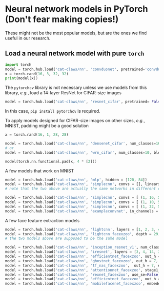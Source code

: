 # Neural network models in PyTorch (Don't fear making copies!)
These might not be the most popular models, but are the ones we find useful in our research.

## Load a neural network model with pure ```torch```
```python
import torch
model = torch.hub.load('cat-claws/nn', 'convduonet', pretrained='convduonet_JQyC', in_channels = 3)
x = torch.rand(16, 3, 32, 32)
print(model(x))
```

The ```pytorchcv``` library is not necessary unless we use models from this library, _e.g._, load a 14-layer ResNet for CIFAR-size images
```python
model = torch.hub.load('cat-claws/nn', 'resnet_cifar', pretrained= False, num_classes=10, blocks=14, bottleneck=False, in_channels = 1)
```
In this case, ```pip install pytorchcv``` is required.

To apply models designed for CIFAR-size images on other sizes, _e.g._, MNIST, padding might be a good solution
```python
x = torch.rand(16, 1, 28, 28)

model = torch.hub.load('cat-claws/nn', 'densenet_cifar', num_classes=10, blocks=10, growth_rate=12, bottleneck=False, in_channels = 1)
# or
model = torch.hub.load('cat-claws/nn', 'wrn_cifar', num_classes=10, blocks=10, width_factor=4, in_channels = 1)

model(torch.nn.functional.pad(x, 4 * [2]))
```

A few models that work on MNIST
```python
model = torch.hub.load('cat-claws/nn', 'mlp', hidden = [120, 84])
model = torch.hub.load('cat-claws/nn', 'simplecnn', convs = [], linears = [784, 120, 84], pretrained = 'mlp_784_120_84_GdyC')
# note that the two above are actually the same networks in different coding style

model = torch.hub.load('cat-claws/nn', 'simplecnn', convs = [ (1, 16, 5), (16, 24, 5) ], linears = [24*4*4, 100], pretrained = 'simplecnn_5_16_24_100_ebyC')
model = torch.hub.load('cat-claws/nn', 'simplecnn', convs = [ (1, 10, 5), (10, 20, 5) ], linears = [320, 50], pretrained = 'simplecnn_5_10_20_50_ibyC')
model = torch.hub.load('cat-claws/nn', 'simplecnn', convs = [ (1, 32, 5, 1, 2),  (32, 64, 5, 1, 2)], linears = [64*7*7, 1024], pretrained = 'simplecnn_5_32_64_1024_dbyC')
model = torch.hub.load('cat-claws/nn', 'exampleconvnet', in_channels = 1, pretrained = 'exampleconvnet_cbyC')
```

A few face feature extraction models
```python
model = torch.hub.load('cat-claws/nn', 'lightcnn', layers = [1, 2, 3, 4], pretrained = 'lightcnn29')
model = torch.hub.load('cat-claws/nn', 'lightcnn_facexzoo', depth = 29, drop_ratio = 0.2, out_h = 7, out_w = 7, feat_dim = 512, pretrained = 'lightcnn_facexzoo')
# the two models above are supposed to be the same model

model = torch.hub.load('cat-claws/nn', 'inception_resnet_v1', num_classes = 8631, pretrained = 'inceptionresnetv1_vggface2')
model = torch.hub.load('cat-claws/nn', 'iresnet', layers = [3, 4, 14, 3], pretrained = 'inceptionresnetv1_vggface2')
model = torch.hub.load('cat-claws/nn', 'efficientnet_facexzoo', out_h = 7, out_w = 7, feat_dim = 512, pretrained = 'efficientnet_facexzoo')
model = torch.hub.load('cat-claws/nn', 'ghostnet_facexzoo', out_h = 7, out_w = 7, feat_dim = 512, pretrained = 'ghostnet_facexzoo')
model = torch.hub.load('cat-claws/nn', 'tf_nas_facexzoo',  out_h = 7, out_w = 7, feat_dim = 512, pretrained = 'tfnas_facexzoo')
model = torch.hub.load('cat-claws/nn', 'attentionnet_facexzoo', stage1_modules = 1, stage2_modules = 2, stage3_modules = 3,  out_h = 7, out_w = 7, feat_dim = 512, pretrained = 'attentionnet_facexzoo')
model = torch.hub.load('cat-claws/nn', 'rexnet_facexzoo', use_se=False, pretrained = 'rexnet_facexzoo')
model = torch.hub.load('cat-claws/nn', 'efficientnet_facexzoo', out_h = 7, out_w = 7, feat_dim = 512, pretrained = 'efficientnet_facexzoo')
model = torch.hub.load('cat-claws/nn', 'mobilefacenet_facexzoo', embedding_size = 512, out_h = 7, out_w = 7) # unfortunately, I did not get pretrained weights
```
